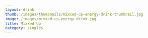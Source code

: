 ```yaml
---
layout: drink
thumb: /images/thumbnails/mixxed-up-energy-drink-thumbnail.jpg
image: /images/mixxed-up-energy-drink.jpg
title: Mixxed Up
category: singles
---
```


